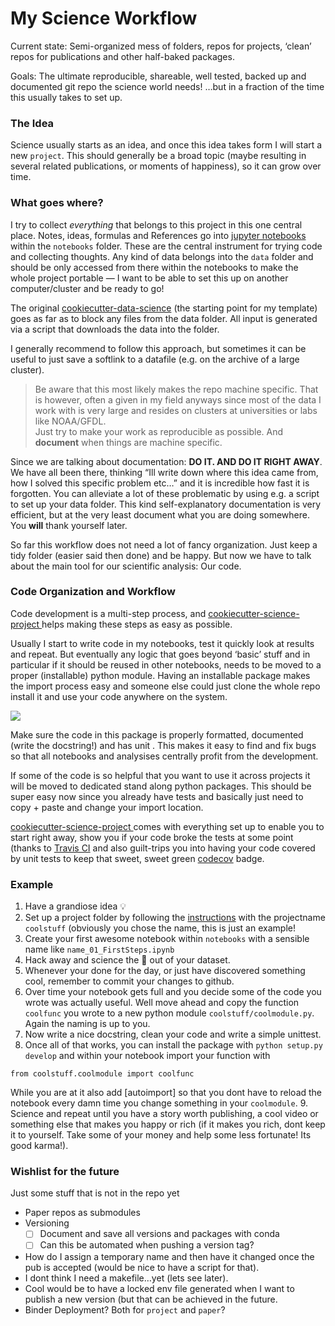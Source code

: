 # My Science Workflow
Current state: Semi-organized mess of folders, repos for projects, ‘clean’ repos for publications and other half-baked packages.

Goals: The ultimate reproducible, shareable, well tested, backed up and documented git repo the science world needs! 
…but in a fraction of the time this usually takes to set up.

### The Idea
Science usually starts as an idea, and once this idea takes form I will start a new `project`. This should generally be a broad topic (maybe resulting in several related publications, or moments of happiness), so it can grow over time.

### What goes where?
I try to collect *everything* that belongs to this project in this one central place.
Notes, ideas, formulas and References go into [jupyter notebooks](https://jupyter.org/) within the `notebooks`  folder. These are the central instrument for trying code and collecting thoughts.
Any kind of data belongs into the `data` folder and should be only accessed from there within the notebooks to make the whole project portable — I want to be able to set this up on another computer/cluster and be ready to go!

The original [cookiecutter-data-science](https://github.com/drivendata/cookiecutter-data-science) (the starting point for my template) goes as far as to block any files from the data folder. All input is generated via a script that downloads the data into the folder. 

I generally recommend to follow this approach, but sometimes it can be useful to just save a softlink to a datafile (e.g. on the archive of a large cluster). 
> Be aware that this most likely makes the repo machine specific. That is however,  often a given in my field anyways since most of the data I work with is very large and resides on clusters at universities or labs like NOAA/GFDL.   
> Just try to make your work as reproducible as possible. And **document** when things are machine specific.  

Since we are talking about documentation: **DO IT. AND DO IT RIGHT AWAY**. We have all been there, thinking “Ill write down where this idea came from, how I solved this specific problem etc…” and it is incredible how fast it is forgotten.
You can alleviate a lot of these problematic by using e.g. a script to set up your data folder. This kind self-explanatory documentation is very efficient, but at the very least document what you are doing somewhere. You **will** thank yourself later.

So far this workflow does not need a lot of fancy organization. Just keep a tidy folder (easier said then done) and be happy. But now we have to talk about the main tool for our scientific analysis: Our code.

### Code Organization and Workflow
Code development is a multi-step process, and [cookiecutter-science-project ](https://github.com/jbusecke/cookiecutter-science-project) helps making these steps as easy as possible.

Usually I start to write code in my notebooks, test it quickly look at results and repeat.
But eventually any logic that goes beyond ‘basic’ stuff and in particular if it should be reused in other notebooks, needs to be moved to a proper (installable) python module. Having an installable package makes the import process easy and someone else could just clone the whole repo install it and use your code anywhere on the system.

![](https://media.giphy.com/media/fDzM81OYrNjJC/giphy.gif)


Make sure the code in this package is properly formatted, documented (write the docstring!) and has unit .
This makes it easy to find and fix bugs so that all notebooks and analysises centrally profit from the development. 

If some of the code is so helpful that you want to use it across projects it will be moved to dedicated stand along python packages. This should be super easy now since you already have tests and basically just need to copy + paste and change your import location.

[cookiecutter-science-project ](https://github.com/jbusecke/cookiecutter-science-project) comes with everything set up to enable you to start right away, show you if your code broke the tests at some point (thanks to [Travis CI](https://travis-ci.org/) and also guilt-trips you into having your code covered by unit tests to keep that sweet, sweet green [codecov](https://codecov.io/) badge.

### Example
1. Have a grandiose idea 💡
2. Set up a project folder by following the [instructions](https://github.com/jbusecke/cookiecutter-science-project/blob/master/README.md) with the projectname `coolstuff` (obviously you chose the name, this is just an example!
3. Create your first awesome notebook within `notebooks` with a sensible name like `name_01_FirstSteps.ipynb`
4. Hack away and science the 💩 out of your dataset.
5. Whenever your done for the day, or just have discovered something cool, remember to commit your changes to github.
6. Over time your notebook gets full and you decide some of the code you wrote was actually useful. Well move ahead and copy the function `coolfunc` you wrote to a new python module `coolstuff/coolmodule.py`. Again the naming is up to you.
7. Now write a nice docstring, clean your code and write a simple unittest.
8. Once all of that works, you can install the package with `python setup.py develop` and within your notebook import your function with 
```
from coolstuff.coolmodule import coolfunc
```
While you are at it also add [autoimport] so that you dont have to reload the notebook every damn time you change something in your `coolmodule`.
9. Science and repeat until you have a story worth publishing, a cool video or something else that makes you happy or rich (if it makes you rich, dont keep it to yourself. Take some of your money and help some less fortunate! Its good karma!).



### Wishlist for the future
Just some stuff that is not in the repo yet
- Paper repos as submodules
- Versioning
	- [ ] Document and save all versions and packages with conda
	- [ ] Can this be automated when pushing a version tag?  
- How do I assign a temporary name and then have it changed once the pub is accepted (would be nice to have a script for that).
- I dont think I need a makefile…yet (lets see later).
- Cool would be to have a locked env file generated when I want to publish a new version (but that can be achieved in the future.
- 	Binder Deployment? Both for `project` and `paper`?

